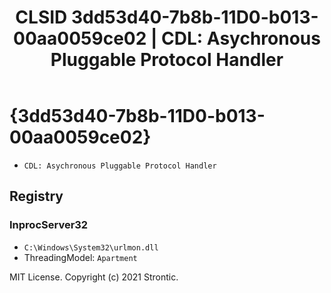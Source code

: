 ﻿---
title: "CLSID 3dd53d40-7b8b-11D0-b013-00aa0059ce02 | CDL: Asychronous Pluggable Protocol Handler"
excerpt: What is COM-Object CLSID 3dd53d40-7b8b-11D0-b013-00aa0059ce02?
---

# {3dd53d40-7b8b-11D0-b013-00aa0059ce02}

* `CDL: Asychronous Pluggable Protocol Handler`

## Registry


### InprocServer32

* `C:\Windows\System32\urlmon.dll`
* ThreadingModel: `Apartment`

MIT License. Copyright (c) 2021 Strontic.


